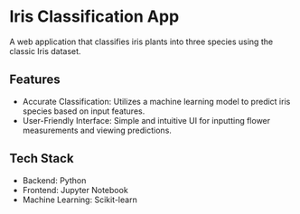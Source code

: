 # Iris Classification App
A web application that classifies iris plants into three species using the classic Iris dataset.

## Features
 - Accurate Classification: Utilizes a machine learning model to predict iris species based on input features.
 - User-Friendly Interface: Simple and intuitive UI for inputting flower measurements and viewing predictions.

## Tech Stack
 - Backend: Python
 - Frontend: Jupyter Notebook
 - Machine Learning: Scikit-learn
